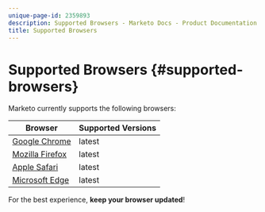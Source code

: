 ```yaml
---
unique-page-id: 2359893
description: Supported Browsers - Marketo Docs - Product Documentation
title: Supported Browsers
---
```


# Supported Browsers {#supported-browsers}

Marketo currently supports the following browsers:

| Browser |Supported Versions |
|---|---|
| [Google Chrome](https://www.google.com/intl/en/chrome/browser/) |latest |
| [Mozilla Firefox](https://www.mozilla.org/en-US/firefox/new/) |latest |
| [Apple Safari](https://support.apple.com/downloads/#safari) |latest |
| [Microsoft Edge](https://www.microsoft.com/en-us/windows/microsoft-edge) |latest |

For the best experience, **keep your browser updated**!
